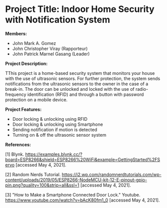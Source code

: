 

# Project Title: Indoor Home Security with Notification System

**Members:**
* John Mark A. Gomez 
* John Christopher Viray (Rapporteur)
* John Patrick Marnel Gasang (Leader)


**Project Description:**

TThis project is a home-based security system that monitors your house with the use of ultrasonic sensors. For further protection, the system sends notifications from the ultrasonic sensors to the owner in the case of a break-in. The door can be unlocked and locked with the use of radio-frequency identification (RFID) and through a button with password protection on a mobile device. 

**Project Features:**

* Door locking & unlocking using RFID 
* Door locking & unlocking using Smartphone 
* Sending notification if motion is detected
* Turning on & off the ultrasonic sensor system 

**References:**

[1] Blynk. https://examples.blynk.cc/?board=ESP8266&shield=ESP8266%20WiFi&example=GettingStarted%2FServo [accessed May 4, 2021].

[2] Random Nerds Tutorial. https://i2.wp.com/randomnerdtutorials.com/wp-content/uploads/2019/05/ESP8266-NodeMCU-kit-12-E-pinout-gpio-pin.png?quality=100&strip=all&ssl=1 [accessed May 4, 2021].

[3] "How to Make a Smartphone Connected Door Lock." Youtube. https://www.youtube.com/watch?v=bAcK80fm1_0 [accessed May 4, 2021].
